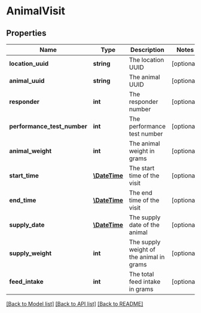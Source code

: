 # AnimalVisit

## Properties
Name | Type | Description | Notes
------------ | ------------- | ------------- | -------------
**location_uuid** | **string** | The location UUID | [optional] 
**animal_uuid** | **string** | The animal UUID | [optional] 
**responder** | **int** | The responder number | [optional] 
**performance_test_number** | **int** | The performance test number | [optional] 
**animal_weight** | **int** | The animal weight in grams | [optional] 
**start_time** | [**\DateTime**](\DateTime.md) | The start time of the visit | [optional] 
**end_time** | [**\DateTime**](\DateTime.md) | The end time of the visit | [optional] 
**supply_date** | [**\DateTime**](\DateTime.md) | The supply date of the animal | [optional] 
**supply_weight** | **int** | The supply weight of the animal in grams | [optional] 
**feed_intake** | **int** | The total feed intake in grams | [optional] 

[[Back to Model list]](../README.md#documentation-for-models) [[Back to API list]](../README.md#documentation-for-api-endpoints) [[Back to README]](../README.md)



